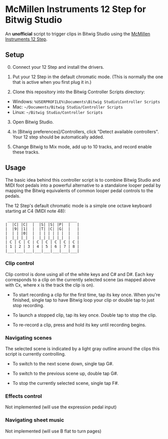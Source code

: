 McMillen Instruments 12 Step for Bitwig Studio
==============================================

An __unofficial__ script to trigger clips in Bitwig Studio using the [McMillen
Instruments 12 Step](http://www.keithmcmillen.com/products/12-step/).

Setup
-----

0. Connect your 12 Step and install the drivers.

1. Put your 12 Step in the default chromatic mode. (This is normally the one
   that is active when you first plug it in.)

2. Clone this repository into the Bitwig Controller Scripts directory:

  * Windows: `%USERPROFILE%\Documents\Bitwig Studio\Controller Scripts`
  * Mac: `~/Documents/Bitwig Studio/Controller Scripts`
  * Linux: `~/Bitwig Studio/Controller Scripts`

3. Open Bitwig Studio.

4. In [Bitwig preferences]/Controllers, click "Detect available controllers".
   Your 12 step should be automatically added.

5. Change Bitwig to Mix mode, add up to 10 tracks, and record enable these
   tracks.

Usage
-----

The basic idea behind this controller script is to combine Bitwig Studio and
MIDI foot pedals into a powerful alternative to a standalone looper pedal by
mapping the Bitwig equivalents of common looper pedal controls to the pedals.

The 12 Step's default chromatic mode is a simple one octave keyboard starting at
C4 (MIDI note 48):

```
 _______________________________
|  |C| |C|  |  |S| |S| |P|  |   |
|  |9| |1|  |  |T| |C| |G|  |   |
|  | | |0|  |  | | | | | |  |   |
|  |_| |_|  |  |_| |_| |_|  |   |
| C | C | C | C | C | C | C | C |
| 1 | 2 | 3 | 4 | 5 | 6 | 7 | 8 |
|___|___|___|___|___|___|___|___|
```

### Clip control

Clip control is done using all of the white keys and C# and D#. Each key
corresponds to a clip on the currently selected scene (as mapped above with Cx,
where x is the track the clip is on).

* To start recording a clip for the first time, tap its key once. When you're
  finished, single tap to have Bitwig loop your clip or double tap to just stop
  recording.

* To launch a stopped clip, tap its key once. Double tap to stop the clip.

* To re-record a clip, press and hold its key until recording begins.

### Navigating scenes

The selected scene is indicated by a light gray outline around the clips this
script is currently controlling.

* To switch to the next scene down, single tap G#.

* To switch to the previous scene up, double tap G#.

* To stop the currently selected scene, single tap F#.

### Effects control

Not implemented (will use the expression pedal input)

### Navigating sheet music

Not implemented (will use B flat to turn pages)
